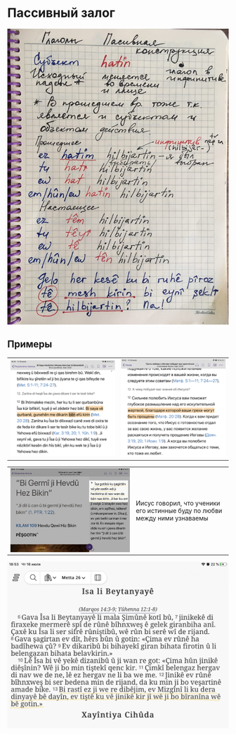 # Пассивный залог

![Пассивный залог](../assets/пассивный-залог.jpg)

## Примеры

|                                    |                                    |
| ---------------------------------- | ---------------------------------- |
| ![](../assets/verbs/example-2.jpg) | ![](../assets/verbs/example-1.jpg) |

|                                    |                                                                            |
| ---------------------------------- | -------------------------------------------------------------------------- |
| ![](../assets/verbs/example-3.jpg) | Иисус говорил, что ученики его истинные буду по любви между ними узнаваемы |

![Матфея 26:13](../assets/verbs/example-4.jpg)
